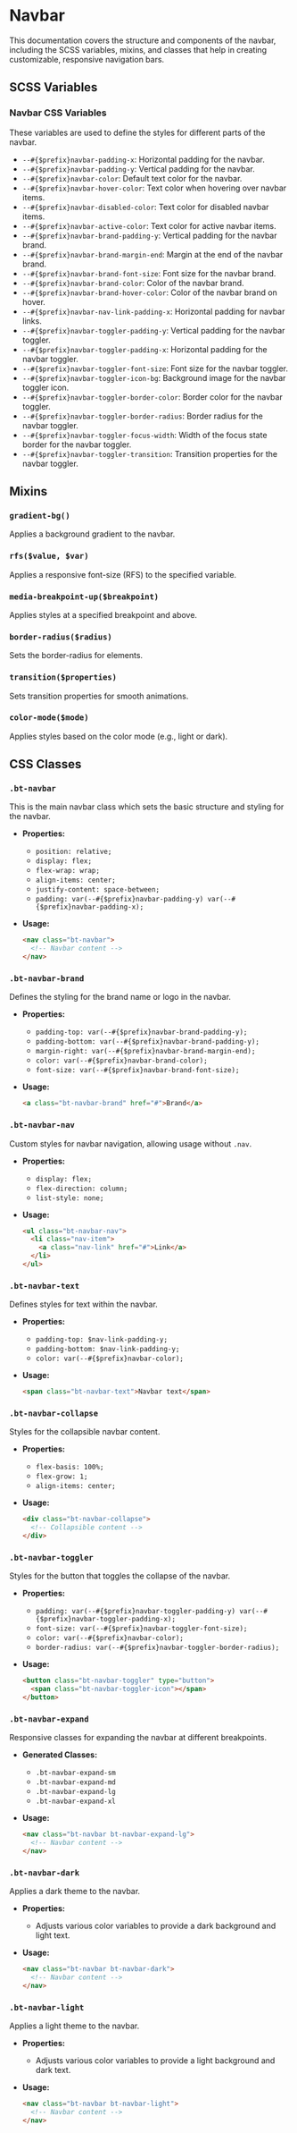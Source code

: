 # Navbar

This documentation covers the structure and components of the navbar, including the SCSS variables, mixins, and classes that help in creating customizable, responsive navigation bars.

## SCSS Variables

### Navbar CSS Variables

These variables are used to define the styles for different parts of the navbar.

- `--#{$prefix}navbar-padding-x`: Horizontal padding for the navbar.
- `--#{$prefix}navbar-padding-y`: Vertical padding for the navbar.
- `--#{$prefix}navbar-color`: Default text color for the navbar.
- `--#{$prefix}navbar-hover-color`: Text color when hovering over navbar items.
- `--#{$prefix}navbar-disabled-color`: Text color for disabled navbar items.
- `--#{$prefix}navbar-active-color`: Text color for active navbar items.
- `--#{$prefix}navbar-brand-padding-y`: Vertical padding for the navbar brand.
- `--#{$prefix}navbar-brand-margin-end`: Margin at the end of the navbar brand.
- `--#{$prefix}navbar-brand-font-size`: Font size for the navbar brand.
- `--#{$prefix}navbar-brand-color`: Color of the navbar brand.
- `--#{$prefix}navbar-brand-hover-color`: Color of the navbar brand on hover.
- `--#{$prefix}navbar-nav-link-padding-x`: Horizontal padding for navbar links.
- `--#{$prefix}navbar-toggler-padding-y`: Vertical padding for the navbar toggler.
- `--#{$prefix}navbar-toggler-padding-x`: Horizontal padding for the navbar toggler.
- `--#{$prefix}navbar-toggler-font-size`: Font size for the navbar toggler.
- `--#{$prefix}navbar-toggler-icon-bg`: Background image for the navbar toggler icon.
- `--#{$prefix}navbar-toggler-border-color`: Border color for the navbar toggler.
- `--#{$prefix}navbar-toggler-border-radius`: Border radius for the navbar toggler.
- `--#{$prefix}navbar-toggler-focus-width`: Width of the focus state border for the navbar toggler.
- `--#{$prefix}navbar-toggler-transition`: Transition properties for the navbar toggler.

## Mixins

### `gradient-bg()`
Applies a background gradient to the navbar.

### `rfs($value, $var)`
Applies a responsive font-size (RFS) to the specified variable.

### `media-breakpoint-up($breakpoint)`
Applies styles at a specified breakpoint and above.

### `border-radius($radius)`
Sets the border-radius for elements.

### `transition($properties)`
Sets transition properties for smooth animations.

### `color-mode($mode)`
Applies styles based on the color mode (e.g., light or dark).

## CSS Classes

### `.bt-navbar`

This is the main navbar class which sets the basic structure and styling for the navbar.

- **Properties:**
  - `position: relative;`
  - `display: flex;`
  - `flex-wrap: wrap;`
  - `align-items: center;`
  - `justify-content: space-between;`
  - `padding: var(--#{$prefix}navbar-padding-y) var(--#{$prefix}navbar-padding-x);`
  
- **Usage:**
  ```html
  <nav class="bt-navbar">
    <!-- Navbar content -->
  </nav>
  ```

### `.bt-navbar-brand`

Defines the styling for the brand name or logo in the navbar.

- **Properties:**
  - `padding-top: var(--#{$prefix}navbar-brand-padding-y);`
  - `padding-bottom: var(--#{$prefix}navbar-brand-padding-y);`
  - `margin-right: var(--#{$prefix}navbar-brand-margin-end);`
  - `color: var(--#{$prefix}navbar-brand-color);`
  - `font-size: var(--#{$prefix}navbar-brand-font-size);`
  
- **Usage:**
  ```html
  <a class="bt-navbar-brand" href="#">Brand</a>
  ```

### `.bt-navbar-nav`

Custom styles for navbar navigation, allowing usage without `.nav`.

- **Properties:**
  - `display: flex;`
  - `flex-direction: column;`
  - `list-style: none;`
  
- **Usage:**
  ```html
  <ul class="bt-navbar-nav">
    <li class="nav-item">
      <a class="nav-link" href="#">Link</a>
    </li>
  </ul>
  ```

### `.bt-navbar-text`

Defines styles for text within the navbar.

- **Properties:**
  - `padding-top: $nav-link-padding-y;`
  - `padding-bottom: $nav-link-padding-y;`
  - `color: var(--#{$prefix}navbar-color);`
  
- **Usage:**
  ```html
  <span class="bt-navbar-text">Navbar text</span>
  ```

### `.bt-navbar-collapse`

Styles for the collapsible navbar content.

- **Properties:**
  - `flex-basis: 100%;`
  - `flex-grow: 1;`
  - `align-items: center;`
  
- **Usage:**
  ```html
  <div class="bt-navbar-collapse">
    <!-- Collapsible content -->
  </div>
  ```

### `.bt-navbar-toggler`

Styles for the button that toggles the collapse of the navbar.

- **Properties:**
  - `padding: var(--#{$prefix}navbar-toggler-padding-y) var(--#{$prefix}navbar-toggler-padding-x);`
  - `font-size: var(--#{$prefix}navbar-toggler-font-size);`
  - `color: var(--#{$prefix}navbar-color);`
  - `border-radius: var(--#{$prefix}navbar-toggler-border-radius);`
  
- **Usage:**
  ```html
  <button class="bt-navbar-toggler" type="button">
    <span class="bt-navbar-toggler-icon"></span>
  </button>
  ```

### `.bt-navbar-expand`

Responsive classes for expanding the navbar at different breakpoints.

- **Generated Classes:**
  - `.bt-navbar-expand-sm`
  - `.bt-navbar-expand-md`
  - `.bt-navbar-expand-lg`
  - `.bt-navbar-expand-xl`
  
- **Usage:**
  ```html
  <nav class="bt-navbar bt-navbar-expand-lg">
    <!-- Navbar content -->
  </nav>
  ```

### `.bt-navbar-dark`

Applies a dark theme to the navbar.

- **Properties:**
  - Adjusts various color variables to provide a dark background and light text.
  
- **Usage:**
  ```html
  <nav class="bt-navbar bt-navbar-dark">
    <!-- Navbar content -->
  </nav>
  ```

### `.bt-navbar-light`

Applies a light theme to the navbar.

- **Properties:**
  - Adjusts various color variables to provide a light background and dark text.
  
- **Usage:**
  ```html
  <nav class="bt-navbar bt-navbar-light">
    <!-- Navbar content -->
  </nav>
  ```